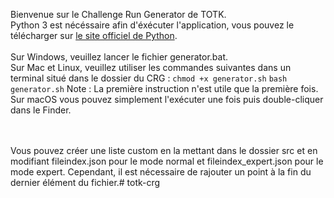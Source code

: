 Bienvenue sur le Challenge Run Generator de TOTK.<br>
Python 3 est nécéssaire afin d'éxécuter l'application, vous pouvez le télécharger sur [le site officiel de Python](https://www.python.org/).<br><br>
Sur Windows, veuillez lancer le fichier generator.bat.<br>
Sur Mac et Linux, veuillez utiliser les commandes suivantes dans un terminal situé dans le dossier du CRG :
`chmod +x generator.sh`
`bash generator.sh`
Note : La première instruction n'est utile que la première fois. Sur macOS vous pouvez simplement l'exécuter une fois puis double-cliquer dans le Finder.

<br><br>
Vous pouvez créer une liste custom en la mettant dans le dossier src et en modifiant fileindex.json pour le mode normal et fileindex_expert.json pour le mode expert. Cependant, il est nécessaire de rajouter un point à la fin du dernier élément du fichier.# totk-crg
